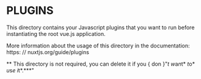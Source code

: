 # PLUGINS

  This directory contains your Javascript plugins that you want to run before instantiating the root vue.js application.

  More information about the usage of this directory in the documentation:
https: // nuxtjs.org/guide/plugins

** This directory is not required, you can delete it if you { don }"*t* *w*a*n*t* *t*o* *u*s*e* *i*t*.***"
